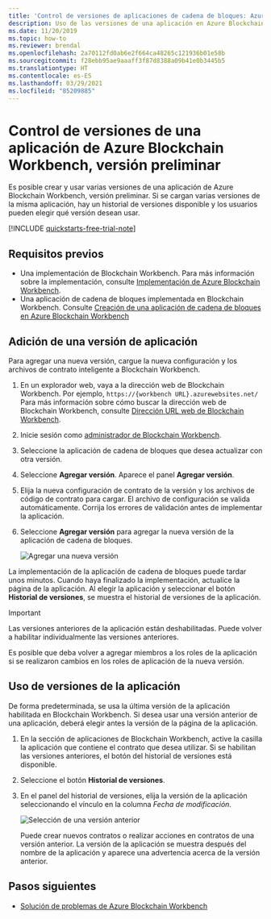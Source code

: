 ```yaml
---
title: 'Control de versiones de aplicaciones de cadena de bloques: Azure Blockchain Workbench'
description: Uso de las versiones de una aplicación en Azure Blockchain Workbench, versión preliminar.
ms.date: 11/20/2019
ms.topic: how-to
ms.reviewer: brendal
ms.openlocfilehash: 2a70112fd0ab6e2f664ca48265c121936b01e58b
ms.sourcegitcommit: f28ebb95ae9aaaff3f87d8388a09b41e0b3445b5
ms.translationtype: HT
ms.contentlocale: es-ES
ms.lasthandoff: 03/29/2021
ms.locfileid: "85209885"
---
```

# <a name="azure-blockchain-workbench-preview-application-versioning"></a>Control de versiones de una aplicación de Azure Blockchain Workbench, versión preliminar

Es posible crear y usar varias versiones de una aplicación de Azure Blockchain Workbench, versión preliminar. Si se cargan varias versiones de la misma aplicación, hay un historial de versiones disponible y los usuarios pueden elegir qué versión desean usar.

[!INCLUDE [quickstarts-free-trial-note](../../../includes/quickstarts-free-trial-note.md)]

## <a name="prerequisites"></a>Requisitos previos

* Una implementación de Blockchain Workbench. Para más información sobre la implementación, consulte [Implementación de Azure Blockchain Workbench](deploy.md).
* Una aplicación de cadena de bloques implementada en Blockchain Workbench. Consulte [Creación de una aplicación de cadena de bloques en Azure Blockchain Workbench](create-app.md)

## <a name="add-an-app-version"></a>Adición de una versión de aplicación

Para agregar una nueva versión, cargue la nueva configuración y los archivos de contrato inteligente a Blockchain Workbench.

1. En un explorador web, vaya a la dirección web de Blockchain Workbench. Por ejemplo, `https://{workbench URL}.azurewebsites.net/` Para más información sobre cómo buscar la dirección web de Blockchain Workbench, consulte [Dirección URL web de Blockchain Workbench](deploy.md#blockchain-workbench-web-url).
2. Inicie sesión como [administrador de Blockchain Workbench](manage-users.md#manage-blockchain-workbench-administrators).
3. Seleccione la aplicación de cadena de bloques que desea actualizar con otra versión.
4. Seleccione **Agregar versión**. Aparece el panel **Agregar versión**.
5. Elija la nueva configuración de contrato de la versión y los archivos de código de contrato para cargar. El archivo de configuración se valida automáticamente. Corrija los errores de validación antes de implementar la aplicación.
6. Seleccione **Agregar versión** para agregar la nueva versión de la aplicación de cadena de bloques.

    ![Agregar una nueva versión](media/version-app/add-version.png)

La implementación de la aplicación de cadena de bloques puede tardar unos minutos. Cuando haya finalizado la implementación, actualice la página de la aplicación. Al elegir la aplicación y seleccionar el botón **Historial de versiones**, se muestra el historial de versiones de la aplicación.

> [!IMPORTANT]
> Las versiones anteriores de la aplicación están deshabilitadas. Puede volver a habilitar individualmente las versiones anteriores.
>
> Es posible que deba volver a agregar miembros a los roles de la aplicación si se realizaron cambios en los roles de aplicación de la nueva versión.

## <a name="using-app-versions"></a>Uso de versiones de la aplicación

De forma predeterminada, se usa la última versión de la aplicación habilitada en Blockchain Workbench. Si desea usar una versión anterior de una aplicación, deberá elegir antes la versión de la página de la aplicación.

1. En la sección de aplicaciones de Blockchain Workbench, active la casilla la aplicación que contiene el contrato que desea utilizar. Si se habilitan las versiones anteriores, el botón del historial de versiones está disponible.
2. Seleccione el botón **Historial de versiones**.
3. En el panel del historial de versiones, elija la versión de la aplicación seleccionando el vínculo en la columna *Fecha de modificación*.

    ![Selección de una versión anterior](media/version-app/use-version.png)

    Puede crear nuevos contratos o realizar acciones en contratos de una versión anterior. La versión de la aplicación se muestra después del nombre de la aplicación y aparece una advertencia acerca de la versión anterior.

## <a name="next-steps"></a>Pasos siguientes

* [Solución de problemas de Azure Blockchain Workbench](troubleshooting.md)
